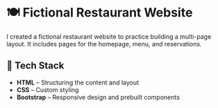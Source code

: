 # 🍽️ Fictional Restaurant Website

I created a fictional restaurant website to practice building a multi-page layout. It includes pages for the homepage, menu, and reservations.

## 🚀 Tech Stack

- **HTML** – Structuring the content and layout  
- **CSS** – Custom styling  
- **Bootstrap** – Responsive design and prebuilt components  
